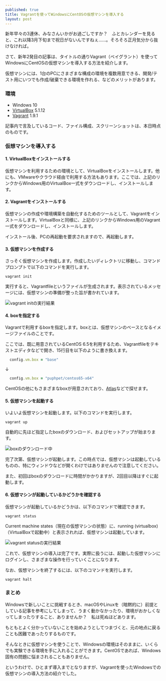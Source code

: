 ```yaml
---
published: true
title: Vagrantを使ってWindowsにCentOSの仮想マシンを導入する
layout: post
---
```

新年早々の3連休、みなさんいかがお過ごしですか？　ふとカレンダーを見ると、これ以降3月下旬まで祝日がないんですねぇ……。そろそろ正月気分から抜けなければ。

さて、新年2発目の記事は、タイトルの通りVagrant（ベイグラント）を使ってWindowsにCentOSの仮想マシンを導入する方法を紹介します。

仮想マシンには、1台のPCにさまざまな構成の環境を複数用意できる、開発/テスト用にいつでも作成/破棄できる環境を作れる、などのメリットがあります。

### 環境
- Windows 10
- [VirtualBox](https://www.virtualbox.org) 5.1.12
- [Vagrant](https://www.vagrantup.com/) 1.9.1

記事内で言及しているコード、ファイル構成、スクリーンショットは、本日時点のものです。

### 仮想マシンを導入する

#### 1. VirtualBoxをインストールする
仮想マシンを利用するための環境として、VirtualBoxをインストールします。他にも、VMwareやクラウド経由で利用する方法もあります。ここでは、上記のリンクからWindows用のVirtualBox一式をダウンロードし、インストールします。

#### 2. Vagrantをインストールする
仮想マシンの作成や環境構築を自動化するためのツールとして、Vagrantをインストールします。VirtualBoxと同様に、上記のリンクからWindows用のVagrant一式をダウンロードし、インストールします。

インストール後、PCの再起動を要求されますので、再起動します。

#### 3. 仮想マシンを作成する
さっそく仮想マシンを作成します。作成したいディレクトリに移動し、コマンドプロンプトで以下のコマンドを実行します。

```
vagrant init
```

実行すると、Vagrantfileというファイルが生成されます。表示されているメッセージには、仮想マシンの準備が整った旨が書かれています。

![](/images/20170108.png "vagrant initの実行結果")

#### 4. boxを指定する
Vagrantで利用するboxを指定します。boxとは、仮想マシンのベースとなるイメージファイルのことです。

ここでは、既に用意されているCentOS 6.5を利用するため、Vagrantfileをテキストエディタなどで開き、15行目を以下のように書き換えます。

```ruby
  config.vm.box = "base"
```

↓

```ruby
  config.vm.box = "puphpet/centos65-x64"
```

CentOSの他にもさまざまなboxが用意されており、[Atlas](https://atlas.hashicorp.com/boxes/search)などで探せます。

#### 5. 仮想マシンを起動する
いよいよ仮想マシンを起動します。以下のコマンドを実行します。

```
vagrant up
```

自動的に先ほど指定したboxのダウンロード、およびセットアップが始まります。

![](/images/20170108_b.png "boxのダウンロード中")

完了次第、仮想マシンが起動します。この時点では、仮想マシンは起動しているものの、特にウィンドウなどが開くわけではありませんので注意してください。

また、初回はboxのダウンロードに時間がかかりますが、2回目以降はすぐに起動します。

#### 6. 仮想マシンが起動しているかどうかを確認する
仮想マシンが起動しているかどうかは、以下のコマンドで確認できます。

```
vagrant status
```

Current machine states（現在の仮想マシンの状態）に、running (virtualbox)（VirtualBoxで起動中）と表示されれば、仮想マシンは起動しています。

![](/images/20170108_c.png "vagrant statusの実行結果")

これで、仮想マシンの導入は完了です。実際に扱うには、起動した仮想マシンにログインし、さまざまな操作を行っていくことになります。

なお、仮想マシンを終了するには、以下のコマンドを実行します。

```
vagrant halt
```

### まとめ
Windowsで新しいことに挑戦するとき、macOSやLinuxを（暗黙的に）前提としている記事を参考にしてしまって、うまく動かなかったり、環境がおかしくなってしまったりすること、ありませんか？　私は死ぬほどあります。

もともとよく分かっていないことを始めようとしてつまづくと、元の地点に戻ることも困難であったりするものです。

そんなときに仮想マシンを使うことで、Windowsの環境はそのままに、いくらでも実験できる環境を手に入れることができます。CentOSであれば、Windows固有の問題に悩まされることもありません。

というわけで、ひとまず導入までとなりますが、Vagrantを使ったWindowsでの仮想マシンの導入方法の紹介でした。